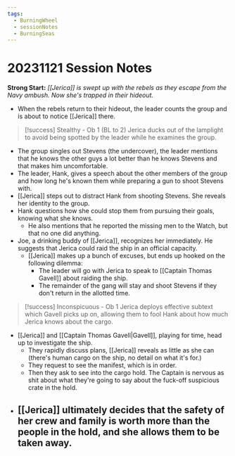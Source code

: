 ```yaml
---
tags:
  - BurningWheel
  - sessionNotes
  - BurningSeas
---
```

# 20231121 Session Notes
**Strong Start:** *[[Jerica]] is swept up with the rebels as they escape from the Navy ambush.  Now she's trapped in their hideout.*
- When the rebels return to their hideout, the leader counts the group and is about to notice [[Jerica]] there.

> [!success] Stealthy - Ob 1 (BL to 2) 
> Jerica ducks out of the lamplight to avoid being spotted by the leader while he examines the group.

- The group singles out Stevens (the undercover), the leader mentions that he knows the other guys a lot better than he knows Stevens and that makes him uncomfortable.
- The leader, Hank, gives a speech about the other members of the group and how long he's known them while preparing a gun to shoot Stevens with.
- [[Jerica]] steps out to distract Hank from shooting Stevens.   She reveals her identity to the group.
- Hank questions how she could stop them from pursuing their goals, knowing what she knows.
	- He also mentions that he reported the missing men to the Watch, but that no one did anything.
- Joe, a drinking buddy of [[Jerica]], recognizes her immediately.  He suggests that Jerica could raid the ship in an official capacity.
	- [[Jerica]] makes up a bunch of excuses, but ends up hooked on the following dilemma:
		- The leader will go with Jerica to speak to [[Captain Thomas Gavell]] about raiding the ship.
		- The remainder of the gang will stay and shoot Stevens if they don't return in the allotted time.

> [!success] Inconspicuous - Ob 1 
> Jerica deploys effective subtext which Gavell picks up on, allowing them to fool Hank about how much Jerica knows about the cargo.

- [[Jerica]] and [[Captain Thomas Gavell|Gavell]], playing for time, head up to investigate the ship.
	- They rapidly discuss plans, [[Jerica]] reveals as little as she can (there's human cargo on the ship, no detail on what it's for.)
	- They request to see the manifest, which is in order.
	- Then they ask to see into the cargo hold.  The Captain is nervous as shit about what they're going to say about the fuck-off suspicious crate in the hold.
- [[Jerica]] ultimately decides that the safety of her crew and family is worth more than the people in the hold, and she allows them to be taken away.
	- 